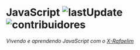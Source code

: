 # JavaScript ![lastUpdate](https://img.shields.io/github/last-commit/popeyBigG/JavaScript) ![contribuidores](https://img.shields.io/github/contributors/popeyBigG/JavaScript)

*Vivendo e aprendendo JavaScript com o [X-Rafaelim](https://github.com/X-Rafaelim)*


